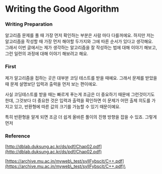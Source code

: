 # Writing the Good Algorithm

### Writing Preparation

알고리즘 문제를 풀 때 가장 먼저 확인하는 부분은 사람 마다 다를꺼에요.  하지만 저는 알고리즘을 작성할 때 가장 먼저 해야할 두가지와 그에 따른 순서가 있다고 생각해요. \
그래서 이번 글에서는 제가 생각하는 알고리즘을 잘 작성하는 법에 대해 이야기 해보고, 그런 일련의 과정에 대해 이야기 해보려고 해요.

### First

제가 알고리즘을 접하는 곳은 대부분 코딩 테스트를 받을 때예요.  그래서 문제를 받았을 때 문제 설명보단 입력과 출력을 먼저 보는 편이에요.&#x20;

사실 코딩테스트를 받을 때는 빠르게 푸는게 조금은 더 중요하기 때문에 그런것이기도 한데, 그것보다 더 중요한 것은 입력과 출력을 확인하면 이 문제가 어떤 출제 의도를 가지고 있고, 반환형에 따른 값의 크기를 가늠할 수 있기 때문이예요.&#x20;

특히 반환형을 알게 되면 조금 더 쉽게 올바른 풀이의 진행 방향을 잡을 수 있죠. 그렇게 먼저&#x20;



### Reference

[http://dblab.duksung.ac.kr/ds/pdf/Chap02.pdf](http://dblab.duksung.ac.kr/ds/pdf/Chap02.pdf)

[https://archive.mu.ac.in/myweb\_test/syllFybscit/C++.pdf](https://archive.mu.ac.in/myweb\_test/syllFybscit/C++.pdf)\
